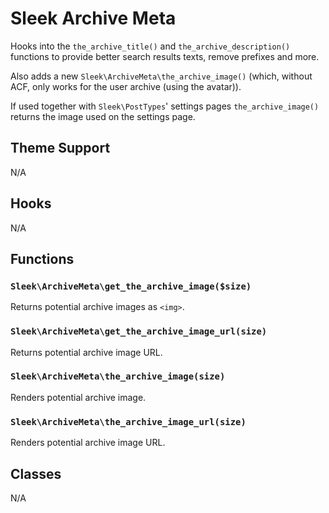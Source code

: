 # Sleek Archive Meta

Hooks into the `the_archive_title()` and `the_archive_description()` functions to provide better search results texts, remove prefixes and more.

Also adds a new `Sleek\ArchiveMeta\the_archive_image()` (which, without ACF, only works for the user archive (using the avatar)).

If used together with `Sleek\PostTypes`' settings pages `the_archive_image()` returns the image used on the settings page.

## Theme Support

N/A

## Hooks

N/A

## Functions

### `Sleek\ArchiveMeta\get_the_archive_image($size)`

Returns potential archive images as `<img>`.

### `Sleek\ArchiveMeta\get_the_archive_image_url(size)`

Returns potential archive image URL.

### `Sleek\ArchiveMeta\the_archive_image(size)`

Renders potential archive image.

### `Sleek\ArchiveMeta\the_archive_image_url(size)`

Renders potential archive image URL.

## Classes

N/A
